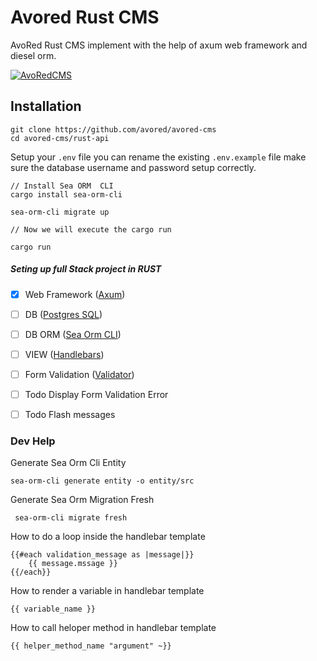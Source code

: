 # Avored Rust CMS
AvoRed Rust CMS implement with the help of axum web framework and diesel orm. 


[![AvoRedCMS](https://github.com/avored/avored-rust-cms/actions/workflows/rust.yml/badge.svg)](https://github.com/avored/avored-rust-cms/actions/workflows/rust.yml)


## Installation

    git clone https://github.com/avored/avored-cms
    cd avored-cms/rust-api
    

Setup your `.env` file you can rename the existing `.env.example` file make sure the database username and password setup correctly.

     
    // Install Sea ORM  CLI
    cargo install sea-orm-cli

    sea-orm-cli migrate up

    // Now we will execute the cargo run

    cargo run

##### Seting up full Stack project in RUST

 - [x] Web Framework ([Axum](https://github.com/tokio-rs/axum))
 - [ ] DB ([Postgres SQL](https://www.postgresql.org/))
 - [ ] DB ORM ([Sea Orm CLI](https://www.sea-ql.org))
 - [ ] VIEW ([Handlebars](https://github.com/sunng87/handlebars-rust))
 - [ ] Form Validation ([Validator](https://github.com/Keats/validator))
 - [ ] Todo Display Form Validation Error
 - [ ] Todo Flash messages




### Dev Help 


Generate Sea Orm Cli Entity

    sea-orm-cli generate entity -o entity/src

Generate Sea Orm Migration Fresh

     sea-orm-cli migrate fresh


How to do a loop inside the handlebar template

    {{#each validation_message as |message|}}
        {{ message.mssage }}
    {{/each}}

How to render a variable in handlebar template 

    {{ variable_name }}

How to call heloper method in handlebar template 

    {{ helper_method_name "argument" ~}}
